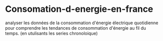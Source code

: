 # Consomation-d-energie-en-france
analyser les données de la consommation d'énergie électrique quotidienne pour comprendre les tendances de consommation d'énergie au fil du temps. (en utulisants les series chronoloique)
